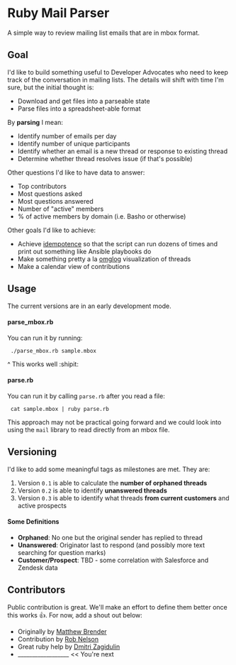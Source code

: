 # Ruby Mail Parser

A simple way to review mailing list emails that are in mbox format.

## Goal

I'd like to build something useful to Developer Advocates who need to keep track of the conversation in mailing lists. The details will shift with time I'm sure, but the initial thought is: 

* Download and get files into a parseable state
* Parse files into a spreadsheet-able format

By **parsing** I mean: 

* Identify number of emails per day
* Identify number of unique participants
* Identify whether an email is a new thread or response to existing thread
* Determine whether thread resolves issue (if that's possible)

Other questions I'd like to have data to answer: 

* Top contributors
* Most questions asked 
* Most questions answered 
* Number of "active" members 
* % of active members by domain (i.e. Basho or otherwise)

Other goals I'd like to achieve: 

* Achieve [idempotence](http://en.wikipedia.org/wiki/Idempotence) so that the script can run dozens of times and print out something like Ansible playbooks do
* Make something pretty a la [omglog](https://github.com/benhoskings/omglog) visualization of threads
* Make a calendar view of contributions

## Usage

The current versions are in an early development mode. 

#### parse_mbox.rb

You can run it by running: 

     ./parse_mbox.rb sample.mbox

^ This works well :shipit:

#### parse.rb 

You can run it by calling `parse.rb` after you read a file: 

     cat sample.mbox | ruby parse.rb

This approach may not be practical going forward and we could look into using the `mail` library to read directly from an mbox file.
     
## Versioning

I'd like to add some meaningful tags as milestones are met. They are: 

1. Version `0.1` is able to calculate the **number of orphaned threads**
1. Version `0.2` is able to identify **unanswered threads**
1. Version `0.3` is able to identify what threads **from current customers** and active prospects

#### Some Definitions

* **Orphaned**: No one but the original sender has replied to thread 
* **Unanswered**: Originator last to respond (and possibly more text searching for question marks)
* **Customer/Prospect**: TBD - some correlation with Salesforce and Zendesk data

## Contributors
Public contribution is great. We'll make an effort to define them better once this works :+1:. For now, add a shout out below: 

* Originally by [Matthew Brender](https://github.com/mjbrender)
* Contribution by [Rob Nelson](https://github.com/rnelson0)
* Great ruby help by [Dmitri Zagidulin](https://github.com/dmitrizagidulin) 
* __________________ << You're next